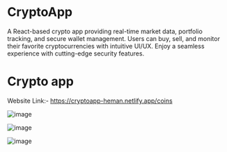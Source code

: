 # CryptoApp

A React-based crypto app providing real-time market data, portfolio tracking, and secure wallet management. 
Users can buy, sell, and monitor their favorite cryptocurrencies with intuitive UI/UX. Enjoy a seamless 
experience with cutting-edge security features.

# Crypto app

Website Link:- https://cryptoapp-heman.netlify.app/coins

![image](https://github.com/Spidy-hub/CryptoApp/assets/96255993/b1cba594-a5d1-49e0-9401-0706129d8c98)


![image](https://github.com/Spidy-hub/CryptoApp/assets/96255993/89ba5e46-f867-4c2f-806f-90f9e10f7df1)


![image](https://github.com/Spidy-hub/CryptoApp/assets/96255993/fc88bebe-e05f-4bda-9d0f-d9692985ce86)
